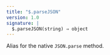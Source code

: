 ```yaml
---
title: "$.parseJSON"
version: 1.0
signature: |
  $.parseJSON(string) ⇒ object
---
```


Alias for the native `JSON.parse` method.